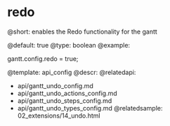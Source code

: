 redo
=============

@short:
	enables the Redo functionality for the gantt

@default: true
@type: boolean
@example:

gantt.config.redo = true;


@template:	api_config
@descr:
@relatedapi:
- api/gantt_undo_config.md
- api/gantt_undo_actions_config.md
- api/gantt_undo_steps_config.md
- api/gantt_undo_types_config.md
@relatedsample:
02_extensions/14_undo.html

